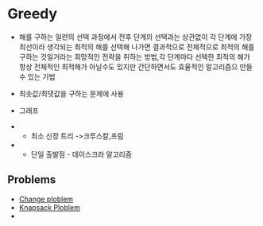 # Greedy
- 해를 구하는 일련의 선택 과정에서 전후 단계의 선택과는 상관없이 각 단계에 가장 최선이라 생각되는 최적의 해를 선택해 나가면 결과적으로 전체적으로 최적의 해를 구하는 것일거라는 희망적인 전략을 취하는 방법,각 단계마다 선택한 최적의 해가 항상 전체적인 최적해가 아닐수도 있지만 간단하면서도 효율적인 알고리즘으 만들수 있는 기법
- 최솟값/최댓값을 구하는 문제에 사용

- 그래프
- - 최소 신장 트리 ->크루스칼,프림
- - 단일 출발점 - 데이스크라 알고리즘

## Problems

- [Change ploblem]()
- [Knapsack Ploblem]()
- []()